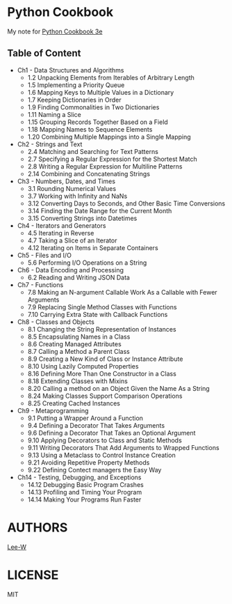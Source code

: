 # Python Cookbook
My note for [Python Cookbook 3e](http://shop.oreilly.com/product/0636920027072.do)

## Table of Content

- Ch1 - Data Structures and Algorithms
    - 1.2 Unpacking Elements from Iterables of Arbitrary Length
    - 1.5 Implementing a Priority Queue
    - 1.6 Mapping Keys to Multiple Values in a Dictionary
    - 1.7 Keeping Dictionaries in Order
    - 1.9 Finding Commonalities in Two Dictionaries
    - 1.11 Naming a Slice
    - 1.15 Grouping Records Together Based on a Field
    - 1.18 Mapping Names to Sequence Elements
    - 1.20 Combining Multiple Mappings into a Single Mapping
- Ch2 - Strings and Text
    - 2.4 Matching and Searching for Text Patterns
    - 2.7 Specifying a Regular Expression for the Shortest Match
    - 2.8 Writing a Regular Expression for Multiline Patterns
    - 2.14 Combining and Concatenating Strings
- Ch3 - Numbers, Dates, and Times
    - 3.1 Rounding Numerical Values
    - 3.7 Working with Infinity and NaNs
    - 3.12 Converting Days to Seconds, and Other Basic Time Conversions
    - 3.14 Finding the Date Range for the Current Month
    - 3.15 Converting Strings into Datetimes
- Ch4 - Iterators and Generators
    - 4.5 Iterating in Reverse
    - 4.7 Taking a Slice of an Iterator
    - 4.12 Iterating on Items in Separate Containers
- Ch5 - Files and I/O
    - 5.6 Performing I/O Operations on a String
- Ch6 - Data Encoding and Processing
    - 6.2 Reading and Writing JSON Data
- Ch7 - Functions
    - 7.8 Making an N-argument Callable Work As a Callable with Fewer Arguments
    - 7.9 Replacing Single Method Classes with Functions
    - 7.10 Carrying Extra State with Callback Functions
- Ch8 - Classes and Objects
    - 8.1 Changing the String Representation of Instances
    - 8.5 Encapsulating Names in a Class
    - 8.6 Creating Managed Attributes
    - 8.7 Calling a Method a Parent Class
    - 8.9 Creating a New Kind of Class or Instance Attribute
    - 8.10 Using Lazily Computed Properties
    - 8.16 Defining More Than One Constructor in a Class
    - 8.18 Extending Classes with Mixins
    - 8.20 Calling a method on an Object Given the Name As a String
    - 8.24 Making Classes Support Comparison Operations
    - 8.25 Creating Cached Instances
- Ch9 - Metaprogramming
    - 9.1 Putting a Wrapper Around a Function
    - 9.4 Defining a Decorator That Takes Arguments
    - 9.6 Defining a Decorator That Takes an Optional Argument
    - 9.10 Applying Decorators to Class and Static Methods
    - 9.11 Writing Decorators That Add Arguments to Wrapped Functions
    - 9.13 Using a Metaclass to Control Instance Creation
    - 9.21 Avoiding Repetitive Property Methods
    - 9.22 Defining Contect managers the Easy Way
- Ch14 - Testing, Debugging, and Exceptions
    - 14.12 Debugging Basic Program Crashes
    - 14.13 Profiling and Timing Your Program
    - 14.14 Making Your Programs Run Faster

# AUTHORS
[Lee-W](https://github.com/Lee-W/)

# LICENSE
MIT
